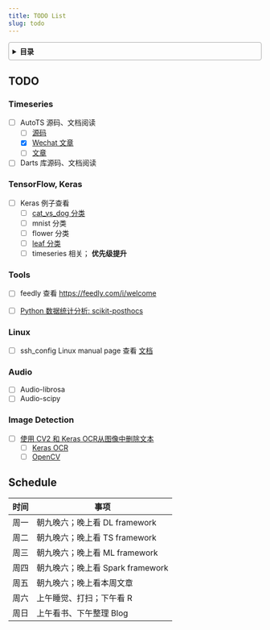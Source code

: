 ```yaml
---
title: TODO List
slug: todo
---
```


<style>
details {
    border: 1px solid #aaa;
    border-radius: 4px;
    padding: .5em .5em 0;
}
summary {
    font-weight: bold;
    margin: -.5em -.5em 0;
    padding: .5em;
}
details[open] {
    padding: .5em;
}
details[open] summary {
    border-bottom: 1px solid #aaa;
    margin-bottom: .5em;
}
</style>

<details><summary>目录</summary><p>

- [TODO](#todo)
  - [Timeseries](#timeseries)
  - [TensorFlow, Keras](#tensorflow-keras)
  - [Tools](#tools)
  - [Linux](#linux)
  - [Audio](#audio)
  - [Image Detection](#image-detection)
- [Schedule](#schedule)
</p></details><p></p>

## TODO

### Timeseries

* [ ] AutoTS 源码、文档阅读 
    - [ ] [源码](https://github.com/winedarksea/AutoTS)
    - [x] [Wechat 文章](https://mp.weixin.qq.com/s?__biz=Mzk0NDE5Nzg1Ng==&mid=2247501901&idx=1&sn=78cb68a8dc6ff1a8b55a755fbdb0c52a&chksm=c32ad1c2f45d58d4352933b8893cbd2b716d35b0cd9fcbc40716c88a6aa92b86af5198eca086&mpshare=1&scene=1&srcid=0322yWYLiNwQY3gK2WjPf6f7&sharer_sharetime=1647940260625&sharer_shareid=8a087f62787015e5101dd2920243fdb8&version=3.1.23.70088&platform=mac#rd)
    - [ ] [文章](https://towardsdatascience.com/train-multiple-time-series-forecasting-models-in-one-line-of-python-code-615f2253b67a)
* [ ] Darts 库源码、文档阅读

### TensorFlow, Keras

* [ ] Keras 例子查看
    - [ ] [cat_vs_dog 分类](https://github.com/wangzhefeng/dogs_vs_cats)
    - [ ] mnist 分类
    - [ ] flower 分类
    - [ ] [leaf 分类](https://www.kaggle.com/code/abhmul/keras-convnet-lb-0-0052-w-visualization/notebook)
    - [ ] timeseries 相关； **优先级提升**

### Tools

- [ ] feedly 查看 https://feedly.com/i/welcome
* [ ] [Python 数据统计分析: scikit-posthocs](https://mp.weixin.qq.com/s/m1fT9vxG_0nHIEspmWPPyg)

### Linux

- [ ] ssh_config Linux manual page 查看 [文档](https://man7.org/linux/man-pages/man5/ssh_config.5.html)


### Audio

- [ ] Audio-librosa
- [ ] Audio-scipy

### Image Detection

- [ ] [使用 CV2 和 Keras OCR从图像中删除文本](https://mp.weixin.qq.com/s/I1_2xGMGxBkUK7gMyrE9gQ) 
    - [ ] [Keras OCR](https://keras-ocr.readthedocs.io/en/latest/examples/index.html)
    - [ ] [OpenCV](https://opencv24-python-tutorials.readthedocs.io/en/latest/index.html)

## Schedule

| 时间 | 事项                                             |
|------|--------------------------------------------------|
| 周一 | 朝九晚六；晚上看 DL framework |
| 周二 | 朝九晚六；晚上看 TS framework |
| 周三 | 朝九晚六；晚上看 ML framework |
| 周四 | 朝九晚六；晚上看 Spark framework |
| 周五 | 朝九晚六；晚上看本周文章 |
| 周六 | 上午睡觉、打扫；下午看 R |
| 周日 | 上午看书、下午整理 Blog |

